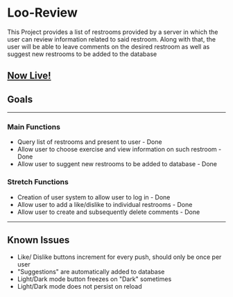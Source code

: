 # Loo-Review 
This Project provides a list of restrooms provided by a server in which the user can review information related to said restroom.
Along with that, the user will be able to leave comments on the desired restroom as well as suggest new restrooms to be added to the database

## [Now Live!](https://loo-review.netlify.app)

## Goals
---

### Main Functions
* Query list of restrooms and present to user - Done
* Allow user to choose exercise and view information on such restroom - Done
* Allow user to suggent new restrooms to be added to database - Done

### Stretch Functions
* Creation of user system to allow user to log in - Done
* Allow user to add a like/dislike to individual restrooms - Done
* Allow user to create and subsequently delete comments - Done

---
## Known Issues
* Like/ Dislike buttons increment for every push, should only be once per user
* "Suggestions" are automatically added to database
* Light/Dark mode button freezes on "Dark" sometimes
* Light/Dark mode does not persist on reload